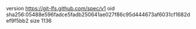version https://git-lfs.github.com/spec/v1
oid sha256:05488e596fadce5fadb250641ae027f86c95d444673af6031cf1682def9f5bb2
size 1136
